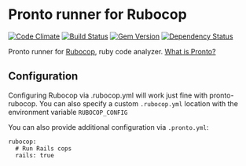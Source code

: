 # Pronto runner for Rubocop

[![Code Climate](https://codeclimate.com/github/mmozuras/pronto-rubocop.png)](https://codeclimate.com/github/mmozuras/pronto-rubocop)
[![Build Status](https://travis-ci.org/mmozuras/pronto-rubocop.png)](https://travis-ci.org/mmozuras/pronto-rubocop)
[![Gem Version](https://badge.fury.io/rb/pronto-rubocop.png)](http://badge.fury.io/rb/pronto-rubocop)
[![Dependency Status](https://gemnasium.com/mmozuras/pronto-rubocop.png)](https://gemnasium.com/mmozuras/pronto-rubocop)

Pronto runner for [Rubocop](https://github.com/bbatsov/rubocop), ruby code analyzer. [What is Pronto?](https://github.com/mmozuras/pronto)

## Configuration

Configuring Rubocop via .rubocop.yml will work just fine with pronto-rubocop.
You can also specify a custom `.rubocop.yml` location with the environment variable `RUBOCOP_CONFIG`

You can also provide additional configuration via `.pronto.yml`:

    rubocop:
      # Run Rails cops
      rails: true

